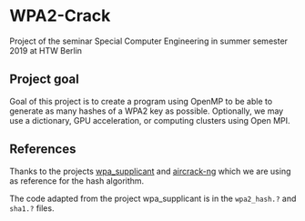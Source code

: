 # WPA2-Crack
Project of the seminar Special Computer Engineering in summer semester 2019 at HTW Berlin


## Project goal
Goal of this project is to create a program using OpenMP to be able to generate as many hashes of a WPA2 key as possible.
Optionally, we may use a dictionary, GPU acceleration, or computing clusters using Open MPI.


## References
Thanks to the projects [wpa_supplicant](https://w1.fi/wpa_supplicant/) and [aircrack-ng](https://github.com/aircrack-ng/aircrack-ng) which we are using as reference for the hash algorithm.

The code adapted from the project wpa_supplicant is in the `wpa2_hash.?` and `sha1.?` files.

